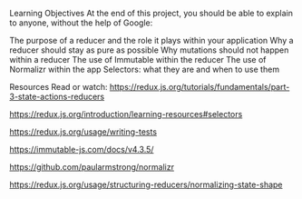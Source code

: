 Learning Objectives
At the end of this project, you should be able to explain to anyone, without the help of Google:

The purpose of a reducer and the role it plays within your application
Why a reducer should stay as pure as possible
Why mutations should not happen within a reducer
The use of Immutable within the reducer
The use of Normalizr within the app
Selectors: what they are and when to use them

Resources
Read or watch:
https://redux.js.org/tutorials/fundamentals/part-3-state-actions-reducers

https://redux.js.org/introduction/learning-resources#selectors

https://redux.js.org/usage/writing-tests

https://immutable-js.com/docs/v4.3.5/

https://github.com/paularmstrong/normalizr

https://redux.js.org/usage/structuring-reducers/normalizing-state-shape

